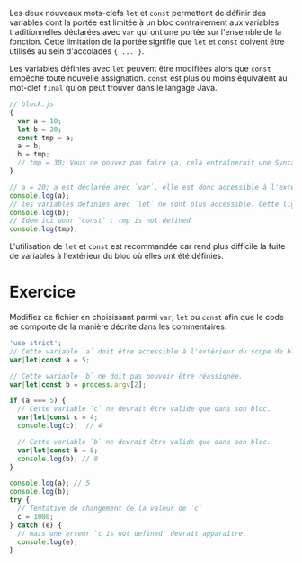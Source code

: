 Les deux nouveaux mots-clefs `let` et `const` permettent de définir des variables dont la portée est limitée à un bloc contrairement aux variables traditionnelles déclarées avec `var` qui ont une portée sur l'ensemble de la fonction. Cette limitation de la portée signifie que `let` et `const` doivent être utilisés au sein d'accolades `{ ... }`.

Les variables définies avec `let` peuvent être modifiées alors que `const` empêche toute nouvelle assignation. `const` est plus ou moins équivalent au mot-clef `final` qu'on peut trouver dans le langage Java.

```javascript
// block.js
{
  var a = 10;
  let b = 20;
  const tmp = a;
  a = b;
  b = tmp;
  // tmp = 30; Vous ne pouvez pas faire ça, cela entraînerait une SyntaxError
}

// a = 20; a est déclarée avec `var`, elle est donc accessible à l'extérieur de son scope
console.log(a);
// les variables définies avec `let` ne sont plus accessible. Cette ligne engendre ceci : ReferenceError b is not defined
console.log(b);
// Idem ici pour `const` : tmp is not defined
console.log(tmp);
```

L'utilisation de `let` et `const` est recommandée car rend plus difficile la fuite de variables à l'extérieur du bloc où elles ont été définies.

# Exercice

Modifiez ce fichier en choisissant parmi `var`, `let` ou `const` afin que le code se comporte de la manière décrite dans les commentaires.

```javascript
'use strict';
// Cette variable `a` doit être accessible à l'extérieur du scope de bloc.
var|let|const a = 5;

// Cette variable `b` ne doit pas pouvoir être réassignée.
var|let|const b = process.argv[2];

if (a === 5) {
  // Cette variable `c` ne devrait être valide que dans son bloc.
  var|let|const c = 4;
  console.log(c);  // 4

  // Cette variable `b` ne devrait être valide que dans son bloc.
  var|let|const b = 8;
  console.log(b); // 8
}

console.log(a); // 5
console.log(b);
try {
  // Tentative de changement de la valeur de `c`
  c = 1000;
} catch (e) {
  // mais une erreur `c is not defined` devrait apparaître.
  console.log(e);
}
```
